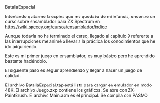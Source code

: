 BatallaEspacial

Intentando quitarme la espina que me quedaba de mi infancia, encontre un curso sobre ensamblador para ZX Spectrum en 
https://wiki.speccy.org/cursos/ensamblador/indice

Aunque todavía no he terminado el curso, llegado al capítulo 9 referente a las interrupciones me animé a llevar
a la práctica los conocimientos que he ido adquiriendo.

Este es mi primer juego en ensamblador, es muy básico pero he aprendido bastante haciéndolo.

El siguiente paso es seguir aprendiendo y llegar a hacer un juego de calidad.

El archivo BatallaEspacial.tap está listo para cargar en emulador en modo 48K.
El archivo Juego.zxp contiene los gráficos. Se abre con ZX-PaintBrush.
El archivo Main.asm es el principal.
Se compila con PASMO
